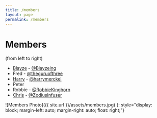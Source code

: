 ```yaml
---
title: /members
layout: page
permalink: /members
---
```


# Members
(from left to right)
- [Blayze](http://blayze.tech/) - [@Blayzeing](https://twitter.com/Blayzeing)
- Fred - [@theguruofthree](https://twitter.com/theguruofthree)
- [Harry](http://keiththerobot.uk/) - [@harrymerckel](https://twitter.com/harrymerckel)
- Peter
- Robbie - [@RobbieKinghorn](https://twitter.com/RobbieKinghorn)
- [Chris](http://zodiusinfuser.uk/) - [@ZodiusInfuser](https://twitter.com/ZodiusInfuser)

![Members Photo]({{ site.url }}/assets/members.jpg)
{: style="display: block; margin-left: auto; margin-right: auto; float: right;"}
